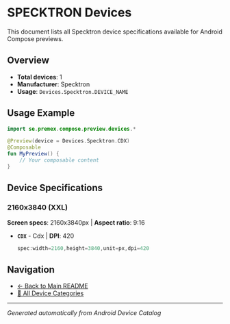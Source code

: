 # SPECKTRON Devices

This document lists all Specktron device specifications available for Android Compose previews.

## Overview

- **Total devices**: 1
- **Manufacturer**: Specktron
- **Usage**: `Devices.Specktron.DEVICE_NAME`

## Usage Example

```kotlin
import se.premex.compose.preview.devices.*

@Preview(device = Devices.Specktron.CDX)
@Composable
fun MyPreview() {
    // Your composable content
}
```

## Device Specifications

### 2160x3840 (XXL)

**Screen specs**: 2160x3840px | **Aspect ratio**: 9:16

- **`CDX`** - Cdx | **DPI**: 420
  ```kotlin
  spec:width=2160,height=3840,unit=px,dpi=420
  ```

## Navigation

- [← Back to Main README](../../README.md)
- [📱 All Device Categories](../README.md)

---
*Generated automatically from Android Device Catalog*
